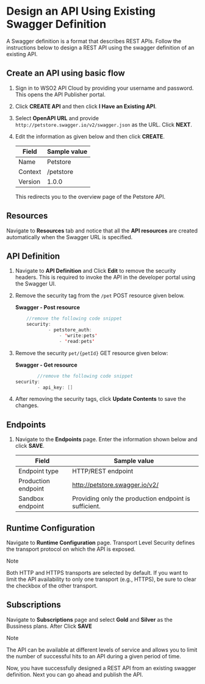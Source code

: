 # Design an API Using Existing Swagger Definition

A Swagger definition is a format that describes REST APIs. 
Follow the instructions below to design a REST API using the swagger definition of an existing API.

## Create an API using basic flow
1. Sign in to WSO2 API Cloud by providing your username and password. This opens the API Publisher portal.

2.  Click **CREATE API** and then click **I Have an Existing API**.

3.  Select **OpenAPI URL** and provide `http://petstore.swagger.io/v2/swagger.json` as the URL. Click **NEXT**.

4.  Edit the information as given below and then click **CREATE**.

    | Field   | Sample value |
    |---------|--------------|
    | Name    | Petstore     |
    | Context | /petstore    |
    | Version | 1.0.0        |


    This redirects you to the overview page of the Petstore API.


## Resources
   Navigate to **Resources** tab and notice that all the **API resources** are created automatically when the Swagger URL is specified.
   

## API Definition
1. Navigate to **API Definition** and Click **Edit** to remove the security headers. This is required to invoke the API in the developer portal using the Swagger UI.


2. Remove the security tag from the `/pet` POST resource given below.

    **Swagger - Post resource**

    ``` java
        //remove the following code snippet
        security:
                - petstore_auth:
                    - 'write:pets'
                    - 'read:pets'
    ```

3.  Remove the security `pet/{petId}` GET resource given below:

    **Swagger - Get resource**

    ``` java
            //remove the following code snippet
    security:
            - api_key: []
    ```
4.  After removing the security tags, click **Update Contents** to save the changes.

## Endpoints
1. Navigate to the **Endpoints** page. Enter the information shown below and click **SAVE**.

    | Field               | Sample value                                          |
    |---------------------|-------------------------------------------------------|
    | Endpoint type       | HTTP/REST endpoint                                    |
    | Production endpoint | http://petstore.swagger.io/v2/                        |
    | Sandbox endpoint    | Providing only the production endpoint is sufficient. |


## Runtime Configuration
  Navigate to **Runtime Configuration** page. 
  Transport Level Security  defines the transport protocol on which the API is exposed.

  <html><div class="admonition note">
     <p class="admonition-title">Note</p>
     <p> Both HTTP and HTTPS transports are selected by default. If you want to limit the API availability to only one transport (e.g., HTTPS), be sure to clear the checkbox of the other transport.</p>
     </div>
     </html>

## Subscriptions
   Navigate to **Subscriptions** page and select **Gold** and **Silver** as the Bussiness plans. After Click **SAVE**

   <html><div class="admonition note">
     <p class="admonition-title">Note</p>
     <p> The API can be available at different levels of service and allows you to limit the number of successful hits to an API during a given period of time.</p>
     </div>
     </html>


Now, you have successfully designed a REST API from an existing swagger definition. Next you can go ahead and publish the API.
       